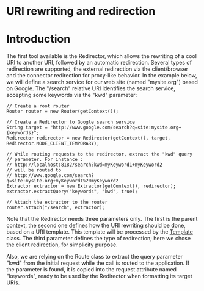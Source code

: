 URI rewriting and redirection
=============================

Introduction
============

The first tool available is the Redirector, which allows the rewriting
of a cool URI to another URI, followed by an automatic redirection.
Several types of redirection are supported, the external redirection via
the client/browser and the connector redirection for proxy-like
behavior. In the example below, we will define a search service for our
web site (named "mysite.org") based on Google. The "/search" relative
URI identifies the search service, accepting some keywords via the "kwd"
parameter:

    // Create a root router
    Router router = new Router(getContext());

    // Create a Redirector to Google search service
    String target = "http://www.google.com/search?q=site:mysite.org+{keywords}";
    Redirector redirector = new Redirector(getContext(), target,
    Redirector.MODE_CLIENT_TEMPORARY);

    // While routing requests to the redirector, extract the "kwd" query
    // parameter. For instance :
    // http://localhost:8182/search?kwd=myKeyword1+myKeyword2
    // will be routed to
    // http://www.google.com/search?q=site:mysite.org+myKeyword1%20myKeyword2
    Extractor extractor = new Extractor(getContext(), redirector);
    extractor.extractQuery("keywords", "kwd", true);

    // Attach the extractor to the router
    router.attach("/search", extractor);

Note that the Redirector needs three parameters only. The first is the
parent context, the second one defines how the URI rewriting should be
done, based on a URI template. This template will be processed by the
[Template](http://restlet.org/learn/javadocs/2.0/api/org/restlet/util/Template.html)
class. The third parameter defines the type of redirection; here we
chose the client redirection, for simplicity purpose.

Also, we are relying on the Route class to extract the query parameter
"kwd" from the initial request while the call is routed to the
application. If the parameter is found, it is copied into the request
attribute named "keywords", ready to be used by the Redirector when
formatting its target URIs.

